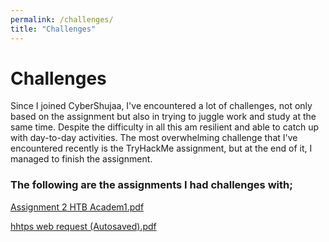 ```yaml
---
permalink: /challenges/
title: "Challenges"
---
```

# Challenges
Since I joined CyberShujaa, I've encountered a lot of challenges, not only based on the assignment but also in trying to juggle work and study at the same time. 
Despite the difficulty in all this am resilient and able to catch up with day-to-day activities.
The most overwhelming challenge that I've encountered recently is the TryHackMe assignment, but at the end of it, I managed to finish the assignment.

### The following are the assignments I had challenges with;

[Assignment 2 HTB Academ1.pdf](https://github.com/user-attachments/files/20703295/Assignment.2.HTB.Academ1.pdf)

[hhtps web request (Autosaved).pdf](https://github.com/user-attachments/files/20703303/hhtps.web.request.Autosaved.pdf)

